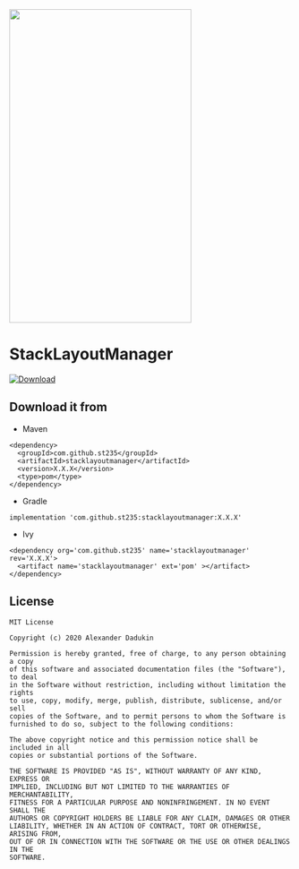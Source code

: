 <img src="https://raw.githubusercontent.com/st235/StackLayoutManager/master/images/usage.gif" width="325" height="560">

# StackLayoutManager
[ ![Download](https://api.bintray.com/packages/st235/maven/stacklayoutmanager/images/download.svg) ](https://bintray.com/st235/maven/stacklayoutmanager/_latestVersion)

## Download it from

- Maven

```
<dependency>
  <groupId>com.github.st235</groupId>
  <artifactId>stacklayoutmanager</artifactId>
  <version>X.X.X</version>
  <type>pom</type>
</dependency>
```

- Gradle

```
implementation 'com.github.st235:stacklayoutmanager:X.X.X'
```

- Ivy

```
<dependency org='com.github.st235' name='stacklayoutmanager' rev='X.X.X'>
  <artifact name='stacklayoutmanager' ext='pom' ></artifact>
</dependency>
```

## License

```
MIT License

Copyright (c) 2020 Alexander Dadukin

Permission is hereby granted, free of charge, to any person obtaining a copy
of this software and associated documentation files (the "Software"), to deal
in the Software without restriction, including without limitation the rights
to use, copy, modify, merge, publish, distribute, sublicense, and/or sell
copies of the Software, and to permit persons to whom the Software is
furnished to do so, subject to the following conditions:

The above copyright notice and this permission notice shall be included in all
copies or substantial portions of the Software.

THE SOFTWARE IS PROVIDED "AS IS", WITHOUT WARRANTY OF ANY KIND, EXPRESS OR
IMPLIED, INCLUDING BUT NOT LIMITED TO THE WARRANTIES OF MERCHANTABILITY,
FITNESS FOR A PARTICULAR PURPOSE AND NONINFRINGEMENT. IN NO EVENT SHALL THE
AUTHORS OR COPYRIGHT HOLDERS BE LIABLE FOR ANY CLAIM, DAMAGES OR OTHER
LIABILITY, WHETHER IN AN ACTION OF CONTRACT, TORT OR OTHERWISE, ARISING FROM,
OUT OF OR IN CONNECTION WITH THE SOFTWARE OR THE USE OR OTHER DEALINGS IN THE
SOFTWARE.
```
